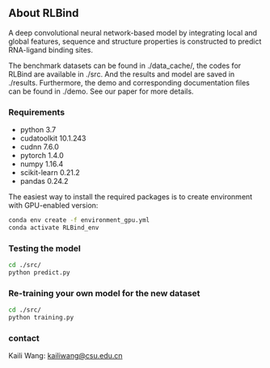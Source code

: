 ## About RLBind

A deep convolutional neural network-based model by integrating local and global features, sequence and structure properties is constructed to predict RNA-ligand binding sites.

The benchmark datasets can be found in ./data_cache/, the codes for RLBind are available in ./src. And the results and model are saved in ./results. Furthermore, the demo and corresponding documentation files can be found in ./demo. See our paper for more details.

### Requirements
- python 3.7
- cudatoolkit 10.1.243
- cudnn 7.6.0
- pytorch 1.4.0
- numpy 1.16.4
- scikit-learn 0.21.2
- pandas 0.24.2

The easiest way to install the required packages is to create environment with GPU-enabled version:
```bash
conda env create -f environment_gpu.yml
conda activate RLBind_env
```

### Testing the model

```bash
cd ./src/
python predict.py
```
### Re-training your own model for the new dataset
```bash
cd ./src/
python training.py
```
### contact
Kaili Wang: kailiwang@csu.edu.cn

